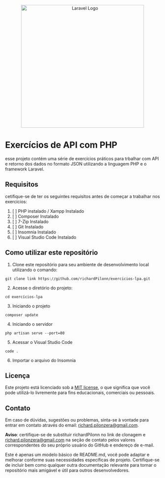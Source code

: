 <p align="center"><a href="https://laravel.com" target="_blank"><img src="https://raw.githubusercontent.com/laravel/art/master/logo-lockup/5%20SVG/2%20CMYK/1%20Full%20Color/laravel-logolockup-cmyk-red.svg" width="400" alt="Laravel Logo"></a></p>

# Exercícios de API com PHP 

esse projeto contém uma série de exercícios práticos para trbalhar com API e retorno dos dados no formato JSON utilizando a linguagem PHP e o framework Laravel. 

## Requisitos 

cetifique-se de ter os seguintes requisitos antes de começar a trabalhar nos exercícios:
 1. [ ] PHP instalado / Xampp Instalado
 2. [ ] Composer Instalado
 3. [ ] 7-Zip Instalado
 4. [ ] Git Instalado
 5. [ ] Insomnia  Instalado
 6. [ ] Visual Studio Code Instalado
 
## Como utilizar este repositório 


 

 1. Clone este repositório para seu ambiente de desenvolvimento local utilizando o comando: 
 ```
git clone link https://github.com/richardPilonn/exercicios-lpa.git
```
 2.  Acesse o diretório do projeto:
 ```
cd exercícios-lpa 
```
 3. Iniciando o projeto
 ```
composer update
```
 4. Iniciando o servidor
 ```
php artisan serve --port=80
```
 5. Acessar o Visual Studio Code 
```
code .
```
 6. Importar o arquivo do Insomnia 


## Licença 
Este projeto está licenciado sob a [MIT license](License), o que significa que você pode utilizá-lo livremente para fins educacionais, comerciais ou pessoais.

## Contato
Em caso de dúvidas, sugestões ou problemas, sinta-se à vontade para entrar em contato através do email: richard.pilonzera@gmail.com.

**Aviso**: certifique-se de substituir richardPilonn no link de clonagem e  richard.pilonzera@gmail.com na seção de contato pelos valores correspondentes do seu próprio usuário do GitHub e endereço de e-mail.

Este é apenas um modelo básico de README.md, você pode adaptar e melhorar conforme suas necessidades específicas de projeto. Certifique-se de incluir bem como qualquer outra documentação relevante para tornar o repositório mais amigável e útil para outros desenvolvedores.